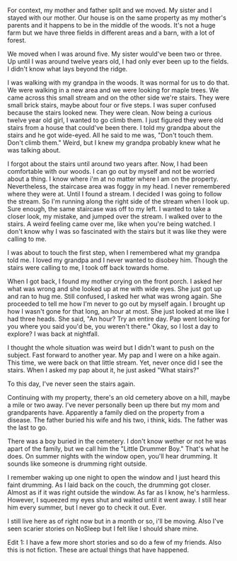 For context, my mother and father split and we moved. My sister and I stayed with our mother. Our house is on the same property as my mother's parents and it happens to be in the middle of the woods. It's not a huge farm but we have three fields in different areas and a barn, with a lot of forest.

We moved when I was around five. My sister would've been two or three. Up until I was around twelve years old, I had only ever been up to the fields. I didn't know what lays beyond the ridge.

I was walking with my grandpa in the woods. It was normal for us to do that. We were walking in a new area and we were looking for maple trees. We came across this small stream and on the other side we're stairs. They were small brick stairs, maybe about four or five steps. I was super confused because the stairs looked new. They were clean. Now being a curious twelve year old girl, I wanted to go climb them. I just figured they were old stairs from a house that could've been there. I told my grandpa about the stairs and he got wide-eyed. All he said to me was, "Don't touch them. Don't climb them." Weird, but I knew my grandpa probably knew what he was talking about. 

I forgot about the stairs until around two years after. Now, I had been comfortable with our woods. I can go out by myself and not be worried about a thing. I know where i'm at no matter where I am on the property. Nevertheless, the staircase area was foggy in my head. I never remembered where they were at. Until I found a stream. I decided I was going to follow the stream. So I'm running along the right side of the stream when I look up. Sure enough, the same staircase was off to my left. I wanted to take a closer look, my mistake, and jumped over the stream. I walked over to the stairs. A weird feeling came over me, like when you're being watched. I don't know why I was so fascinated with the stairs but it was like they were calling to me. 

I was about to touch the first step, when I remembered what my grandpa told me. I loved my grandpa and I never wanted to disobey him. Though the stairs were calling to me, I took off back towards home. 

When I got back, I found my mother crying on the front porch. I asked her what was wrong and she looked up at me  with wide eyes. She just got up and ran to hug me. Still confused, I asked her what was wrong again. She proceeded to tell me how I'm never to go out by myself again. I brought up how I wasn't gone for that long, an hour at most. She just looked at me like I had three heads. She said, "An hour? Try an entire day. Pap went looking for you where you said you'd be, you weren't there." Okay, so I lost a day to explore? I was back at nightfall. 

I thought the whole situation was weird but I didn't want to push on the subject. Fast forward to another year. My pap and I were on a hike again. This time, we were back on that little stream. Yet, never once did I see the stairs. When I asked my pap about it, he just asked "What stairs?"

To this day, I've never seen the stairs again. 

Continuing with my property, there's an old cemetery above on a hill, maybe a mile or two away. I've never personally been up there but my mom and grandparents have. Apparently a family died on the property from a disease. The father buried his wife and his two, i think, kids. The father was the last to go. 

There was a boy buried in the cemetery. I don't know wether or not he was apart of the family, but we call him the "Little Drummer Boy." That's what he does. On summer nights with the window open, you'll hear drumming. It sounds like someone is drumming right outside. 

I remember waking up one night to open the window and I just heard this faint drumming. As I laid back on the couch, the drumming got closer. Almost as if it was right outside the window. As far as I know, he's harmless. However, I squeezed my eyes shut and waited until it went away. I still hear him every summer, but I never go to check it out. Ever.

I still live here as of right now but in a month or so, i'll be moving. Also I've seen scarier stories on NoSleep but I felt like I should share mine.

Edit 1: I have a few more short stories and so do a few of my friends. Also this is not fiction. These are actual things that have happened.